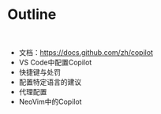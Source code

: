 # Outline

<br/>

- 文档：https://docs.github.com/zh/copilot
- VS Code中配置Copilot
 - 快捷键与处罚
 - 配置特定语言的建议
 - 代理配置
- NeoVim中的Copilot

